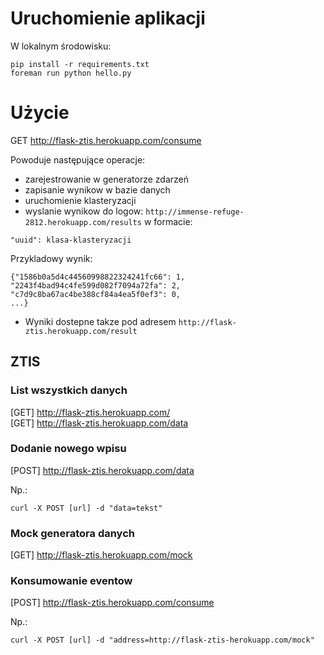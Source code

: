 # Uruchomienie aplikacji
W lokalnym środowisku:
```
pip install -r requirements.txt
foreman run python hello.py
```

# Użycie
GET http://flask-ztis.herokuapp.com/consume

Powoduje następujące operacje:
* zarejestrowanie w generatorze zdarzeń
* zapisanie wynikow w bazie danych
* uruchomienie klasteryzacji
* wyslanie wynikow do logow: `http://immense-refuge-2812.herokuapp.com/results` w formacie:
```
"uuid": klasa-klasteryzacji
```

Przykladowy wynik:
```
{"1586b0a5d4c44560998822324241fc66": 1, 
"2243f4bad94c4fe599d082f7094a72fa": 2,
"c7d9c8ba67ac4be388cf84a4ea5f0ef3": 0, 
...}

```
* Wyniki dostepne takze pod adresem `http://flask-ztis.herokuapp.com/result`

## ZTIS
### List wszystkich danych
[GET] http://flask-ztis.herokuapp.com/  
[GET] http://flask-ztis.herokuapp.com/data

### Dodanie nowego wpisu
[POST] http://flask-ztis.herokuapp.com/data

Np.:
```
curl -X POST [url] -d "data=tekst"
```

### Mock generatora danych
[GET] http://flask-ztis.herokuapp.com/mock

### Konsumowanie eventow
[POST] http://flask-ztis.herokuapp.com/consume

Np.:
```
curl -X POST [url] -d "address=http://flask-ztis-herokuapp.com/mock"
```

